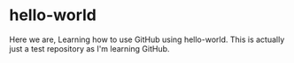 # hello-world

Here we are, Learning how to use GitHub using hello-world.
This is actually just a test repository as I'm learning GitHub.
